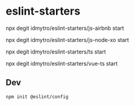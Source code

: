 # eslint-starters

npx degit idmytro/eslint-starters/js-airbnb start

npx degit idmytro/eslint-starters/js-node-xo start

npx degit idmytro/eslint-starters/ts start

npx degit idmytro/eslint-starters/vue-ts start


## Dev

```
npm init @eslint/config
```
